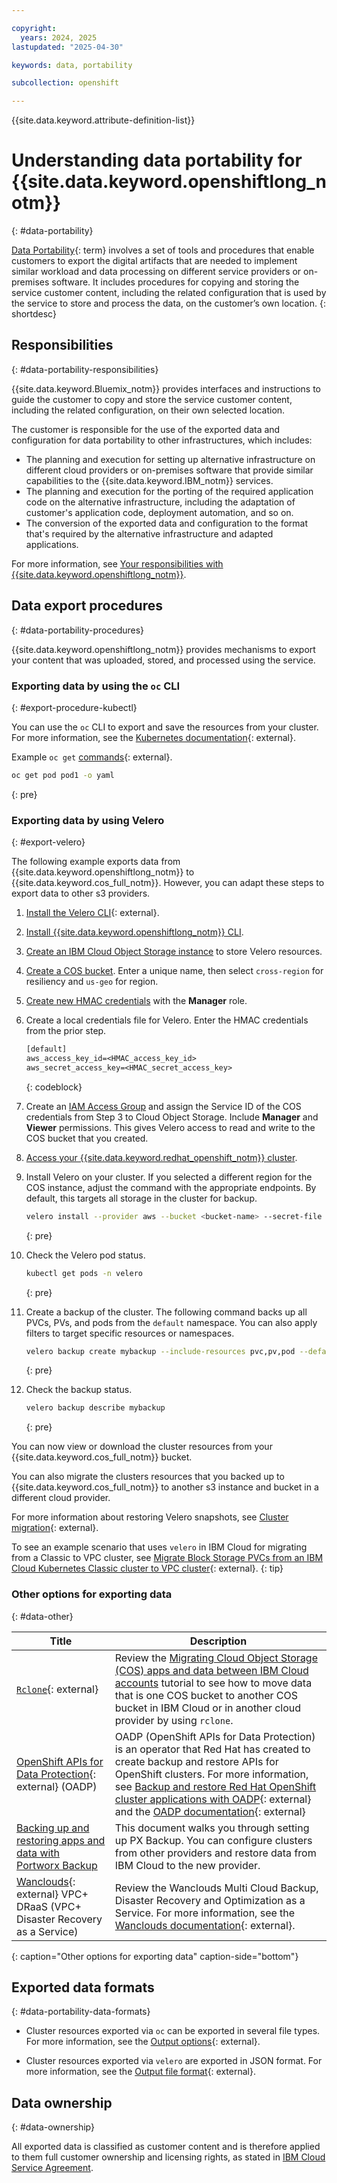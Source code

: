 ```yaml
---

copyright:
  years: 2024, 2025
lastupdated: "2025-04-30"

keywords: data, portability

subcollection: openshift

---
```


{{site.data.keyword.attribute-definition-list}}

# Understanding data portability for {{site.data.keyword.openshiftlong_notm}}
{: #data-portability}

[Data Portability](#x2113280){: term} involves a set of tools and procedures that enable customers to export the digital artifacts that are needed to implement similar workload and data processing on different service providers or on-premises software. It includes procedures for copying and storing the service customer content, including the related configuration that is used by the service to store and process the data, on the customer’s own location.
{: shortdesc}

## Responsibilities
{: #data-portability-responsibilities}

{{site.data.keyword.Bluemix_notm}} provides interfaces and instructions to guide the customer to copy and store the service customer content, including the related configuration, on their own selected location.

The customer is responsible for the use of the exported data and configuration for data portability to other infrastructures, which includes:

- The planning and execution for setting up alternative infrastructure on different cloud providers or on-premises software that provide similar capabilities to the {{site.data.keyword.IBM_notm}} services.
- The planning and execution for the porting of the required application code on the alternative infrastructure, including the adaptation of customer's application code, deployment automation, and so on.
- The conversion of the exported data and configuration to the format that's required by the alternative infrastructure and adapted applications.

For more information, see [Your responsibilities with {{site.data.keyword.openshiftlong_notm}}](/docs/openshift?topic=openshift-responsibilities_iks).


## Data export procedures
{: #data-portability-procedures}

{{site.data.keyword.openshiftlong_notm}} provides mechanisms to export your content that was uploaded, stored, and processed using the service.


### Exporting data by using the `oc` CLI
{: #export-procedure-kubectl}





You can use the `oc` CLI to export and save the resources from your cluster. For more information, see the [Kubernetes documentation](https://docs.openshift.com/container-platform/4.17/cli_reference/openshift_cli/developer-cli-commands.html){: external}.

Example `oc get` [commands](https://docs.openshift.com/container-platform/4.17/cli_reference/openshift_cli/developer-cli-commands.html#oc-get){: external}.



```sh
oc get pod pod1 -o yaml
```
{: pre}


### Exporting data by using Velero
{: #export-velero}

The following example exports data from {{site.data.keyword.openshiftlong_notm}} to {{site.data.keyword.cos_full_notm}}. However, you can adapt these steps to export data to other s3 providers. 

1. [Install the Velero CLI](https://velero.io/docs/v1.14/basic-install/){: external}.
1. [Install {{site.data.keyword.openshiftlong_notm}} CLI](/docs/openshift?topic=openshift-cli-install).
1. [Create an IBM Cloud Object Storage instance](/docs/cloud-object-storage?topic=cloud-object-storage-provision#provision-instance) to store Velero resources.
1. [Create a COS bucket](/docs/cloud-object-storage?topic=cloud-object-storage-getting-started-cloud-object-storage#gs-create-buckets). Enter a unique name, then select `cross-region` for resiliency and `us-geo` for region.
1. [Create new HMAC credentials](/docs/cloud-object-storage?topic=cloud-object-storage-uhc-hmac-credentials-main) with the **Manager** role.
1. Create a local credentials file for Velero. Enter the HMAC credentials from the prior step.

    ```txt
    [default]
    aws_access_key_id=<HMAC_access_key_id>
    aws_secret_access_key=<HMAC_secret_access_key>
    ```
    {: codeblock}

1. Create an [IAM Access Group](/docs/account?topic=account-groups&interface=ui) and assign the Service ID of the COS credentials from Step 3 to Cloud Object Storage. Include **Manager** and **Viewer** permissions. This gives Velero access to read and write to the COS bucket that you created.

1. [Access your {{site.data.keyword.redhat_openshift_notm}} cluster](/docs/openshift?topic=openshift-access_cluster).

1. Install Velero on your cluster. If you selected a different region for the COS instance, adjust the command with the appropriate endpoints. By default, this targets all storage in the cluster for backup.

    ```sh
    velero install --provider aws --bucket <bucket-name> --secret-file <hmac-credentials-file> --use-volume-snapshots=false --default-volumes-to-fs-backup --use-node-agent --plugins velero/velero-plugin-for-aws:v1.9.0 --image velero/velero:v1.13.0 --backup-location-config region=us-geo,s3ForcePathStyle="true",s3Url=https://s3.direct.us.cloud-object-storage.appdomain.cloud
    ```
    {: pre}

1. Check the Velero pod status.
    ```sh
    kubectl get pods -n velero
    ```
    {: pre}

1. Create a backup of the cluster. The following command backs up all PVCs, PVs, and pods from the `default` namespace. You can also apply filters to target specific resources or namespaces.
    ```sh
    velero backup create mybackup --include-resources pvc,pv,pod --default-volumes-to-fs-backup --snapshot-volumes=false --include-namespaces default --exclude-namespaces kube-system,test-namespace
    ```
    {: pre}

1. Check the backup status.
    ```sh
    velero backup describe mybackup
    ```
    {: pre}


You can now view or download the cluster resources from your {{site.data.keyword.cos_full_notm}} bucket.

You can also migrate the clusters resources that you backed up to {{site.data.keyword.cos_full_notm}} to another s3 instance and bucket in a different cloud provider.

For more information about restoring Velero snapshots, see [Cluster migration](https://velero.io/docs/v1.14/migration-case/){: external}.

To see an example scenario that uses `velero` in IBM Cloud for migrating from a Classic to VPC cluster, see [Migrate Block Storage PVCs from an IBM Cloud Kubernetes Classic cluster to VPC cluster](https://community.ibm.com/community/user/blogs/baker-pratt/2024/07/15/migrate-block-storage-pvcs-from-an-ibm-cloud-kuber){: external}.
{: tip}

### Other options for exporting data
{: #data-other}

| Title | Description |
| --- | --- |
| [`Rclone`](https://rclone.org/){: external} | Review the [Migrating Cloud Object Storage (COS) apps and data between IBM Cloud accounts](https://cloud.ibm.com/docs/openshift?topic=openshift-storage-cos-app-migration) tutorial to see how to move data that is one COS bucket to another COS bucket in IBM Cloud or in another cloud provider by using `rclone`. |
| [OpenShift APIs for Data Protection](https://access.redhat.com/articles/5456281){: external} (OADP) | OADP (OpenShift APIs for Data Protection) is an operator that Red Hat has created to create backup and restore APIs for OpenShift clusters. For more information, see [Backup and restore Red Hat OpenShift cluster applications with OADP](https://developer.ibm.com/tutorials/awb-backup-and-restore-redhat-openshift-clusters-with-oadp/){: external} and the [OADP documentation](https://docs.openshift.com/container-platform/4.17/backup_and_restore/application_backup_and_restore/oadp-intro.html){: external} |
| [Backing up and restoring apps and data with Portworx Backup](/docs/openshift?topic=openshift-storage_portworx_backup#px-backup-storage) | This document walks you through setting up PX Backup. You can configure clusters from other providers and restore data from IBM Cloud to the new provider. |
| [Wanclouds](https://wanclouds.net/){: external} VPC+ DRaaS (VPC+ Disaster Recovery as a Service) | Review the Wanclouds Multi Cloud Backup, Disaster Recovery and Optimization as a Service. For more information, see the [Wanclouds documentation](https://docs.wanclouds.net/ibm/About-VPC-DRaas/){: external}. |
{: caption="Other options for exporting data" caption-side="bottom"}


## Exported data formats
{: #data-portability-data-formats}


- Cluster resources exported via `oc` can be exported in several file types. For more information, see the [Output options](https://kubernetes.io/docs/reference/kubectl/#output-options){: external}.

- Cluster resources exported via `velero` are exported in JSON format. For more information, see the [Output file format](https://velero.io/docs/v1.14/output-file-format/){: external}.




## Data ownership
{: #data-ownership}

All exported data is classified as customer content and is therefore applied to them full customer ownership and licensing rights, as stated in [IBM Cloud Service Agreement](https://www.ibm.com/support/customer/csol/terms/?id=Z126-6304_WS).
